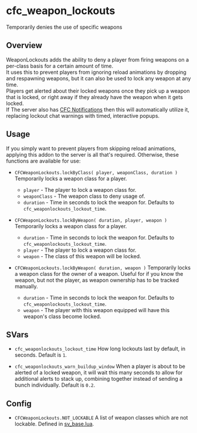 # cfc_weapon_lockouts
Temporarily denies the use of specific weapons

## Overview
WeaponLockouts adds the ability to deny a player from firing weapons on a per-class basis for a certain amount of time.  
It uses this to prevent players from ignoring reload animations by dropping and respawning weapons, but it can also be used to lock any weapon at any time.  
Players get alerted about their locked weapons once they pick up a weapon that is locked, or right away if they already have the weapon when it gets locked.  
If The server also has [CFC Notifications](https://github.com/CFC-Servers/cfc_notifications/ "CFC Notifications") then this will automatically utilize it, replacing lockout chat warnings with timed, interactive popups.  

## Usage
If you simply want to prevent players from skipping reload animations, applying this addon to the server is all that's required.
Otherwise, these functions are available for use:

- `CFCWeaponLockouts.lockByClass( player, weaponClass, duration )`
Temporarily locks a weapon class for a player.
  - `player` - The player to lock a weapon class for.
  - `weaponClass` - The weapon class to deny usage of.
  - `duration` - Time in seconds to lock the weapon for. Defaults to `cfc_weaponlockouts_lockout_time`.

- `CFCWeaponLockouts.lockByWeapon( duration, player, weapon )`
Temporarily locks a weapon class for a player.
  - `duration` - Time in seconds to lock the weapon for. Defaults to `cfc_weaponlockouts_lockout_time`.
  - `player` - The player to lock a weapon class for.
  - `weapon` - The class of this weapon will be locked.

- `CFCWeaponLockouts.lockByWeapon( duration, weapon )`
Temporarily locks a weapon class for the owner of a weapon. Useful for if you know the weapon, but not the player, as weapon ownership has to be tracked manually.
  - `duration` - Time in seconds to lock the weapon for. Defaults to `cfc_weaponlockouts_lockout_time`.
  - `weapon` - The player with this weapon equipped will have this weapon's class become locked.

## SVars
- `cfc_weaponlockouts_lockout_time`
How long lockouts last by default, in seconds. Default is `1`.

- `cfc_weaponlockouts_warn_buildup_window`
When a player is about to be alerted of a locked weapon, it will wait this many seconds to allow for additional alerts to stack up, combining together instead of sending a bunch individually. Default is `0.2`.

## Config
- `CFCWeaponLockouts.NOT_LOCKABLE`
A list of weapon classes which are not lockable. Defined in [sv_base.lua](https://github.com/CFC-Servers/cfc_weapon_lockouts/blob/master/lua/cfc_weapon_lockouts/shared/sv_base.lua "sv_base").
